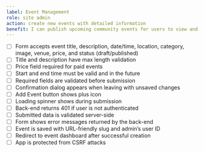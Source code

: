 ```yaml
---
label: Event Management
role: site admin
action: create new events with detailed information
benefit: I can publish upcoming community events for users to view and attend
---
```


- [ ] Form accepts event title, description, date/time, location, category, image, venue, price, and status (draft/published)
- [ ] Title and description have max length validation
- [ ] Price field required for paid events
- [ ] Start and end time must be valid and in the future
- [ ] Required fields are validated before submission
- [ ] Confirmation dialog appears when leaving with unsaved changes
- [ ] Add Event button shows plus icon
- [ ] Loading spinner shows during submission
- [ ] Back-end returns 401 if user is not authenticated
- [ ] Submitted data is validated server-side
- [ ] Form shows error messages returned by the back-end
- [ ] Event is saved with URL-friendly slug and admin’s user ID
- [ ] Redirect to event dashboard after successful creation
- [ ] App is protected from CSRF attacks
